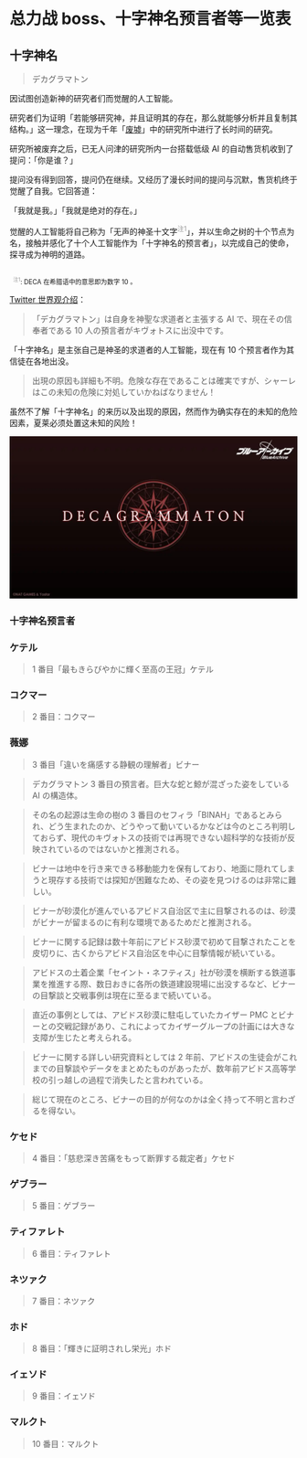 <style scoped lang="scss">
.footnote {
  font-size: 0.8em;
  white-space: pre-wrap;
}

sup {
  font-size: 0.8em;
  color: #999;

  &::before {
    content: "注";
  }

  &.nobefore::before {
    content: "";
  }
}
</style>

# 总力战 boss、十字神名预言者等一览表

## 十字神名

> デカグラマトン

因试图创造新神的研究者们而觉醒的人工智能。

研究者们为证明「若能够研究神，并且证明其的存在，那么就能够分析并且复制其结构。」这一理念，在现为千年「[废墟](places-and-circles#废墟)」中的研究所中进行了长时间的研究。

研究所被废弃之后，已无人问津的研究所内一台搭载低级 AI 的自动售货机收到了提问：「你是谁？」

提问没有得到回答，提问仍在继续。又经历了漫长时间的提问与沉默，售货机终于觉醒了自我。它回答道：

「我就是我。」「我就是绝对的存在。」

觉醒的人工智能将自己称为「无声的神圣十文字<sup>1</sup>」，并以生命之树的十个节点为名，接触并感化了十个人工智能作为「十字神名的预言者」，以完成自己的使命，探寻成为神明的道路。

<div class="footnote">
  <sup>1</sup>: DECA 在希腊语中的意思即为数字 10 。
</div>

[Twitter 世界观介绍](https://twitter.com/Blue_ArchiveJP/status/1358641722784292865)：

> 「デカグラマトン」は自身を神聖な求道者と主張する AI で、現在その信奉者である 10 人の預言者がキヴォトスに出没中です。

「十字神名」是主张自己是神圣的求道者的人工智能，现在有 10 个预言者作为其信徒在各地出没。

> 出現の原因も詳細も不明。危険な存在であることは確実ですが、シャーレはこの未知の危険に対処していかねばなりません！

虽然不了解「十字神名」的来历以及出现的原因，然而作为确实存在的未知的危险因素，夏莱必须处置这未知的风险！

![十字神名](../public/image/evidence/decagrammaton.webp)

### 十字神名预言者

### ケテル

> 1 番目「最もきらびやかに輝く至高の王冠」ケテル

### コクマー

> 2 番目：コクマー

### 薇娜

> 3 番目「違いを痛感する静観の理解者」ビナー

> デカグラマトン 3 番目の預言者。巨大な蛇と鯨が混ざった姿をしている AI の構造体。

> その名の起源は生命の樹の 3 番目のセフィラ「BINAH」であるとみられ、どう生まれたのか、どうやって動いているかなどは今のところ判明しておらず、現代のキヴォトスの技術では再現できない超科学的な技術が反映されているのではないかと推測される。

> ビナーは地中を行き来できる移動能力を保有しており、地面に隠れてしまうと現存する技術では探知が困難なため、その姿を見つけるのは非常に難しい。

> ビナーが砂漠化が進んでいるアビドス自治区で主に目撃されるのは、砂漠がビナーが留まるのに有利な環境であるためだと推測される。

> ビナーに関する記録は数十年前にアビドス砂漠で初めて目撃されたことを皮切りに、古くからアビドス自治区を中心に目撃情報が続いている。

> アビドスの土着企業「セイント・ネフティス」社が砂漠を横断する鉄道事業を推進する際、数日おきに各所の鉄道建設現場に出没するなど、ビナーの目撃談と交戦事例は現在に至るまで続いている。

> 直近の事例としては、アビドス砂漠に駐屯していたカイザー PMC とビナーとの交戦記録があり、これによってカイザーグループの計画には大きな支障が生じたと考えられる。

> ビナーに関する詳しい研究資料としては 2 年前、アビドスの生徒会がこれまでの目撃談やデータをまとめたものがあったが、数年前アビドス高等学校の引っ越しの過程で消失したと言われている。

> 総じて現在のところ、ビナーの目的が何なのかは全く持って不明と言わざるを得ない。

### ケセド

> 4 番目：「慈悲深き苦痛をもって断罪する裁定者」ケセド

### ゲブラー

> 5 番目：ゲブラー

### ティファレト

> 6 番目：ティファレト

### ネツァク

> 7 番目：ネツァク

### ホド

> 8 番目：「輝きに証明されし栄光」ホド

### イェソド

> 9 番目：イェソド

### マルクト

> 10 番目：マルクト
